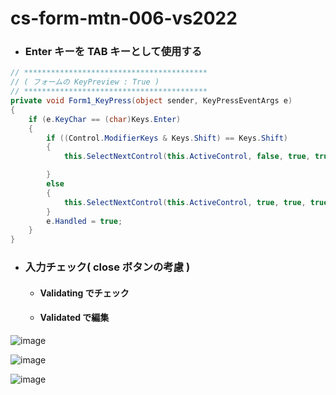# cs-form-mtn-006-vs2022

- ### Enter キーを TAB キーとして使用する
```cs
// *****************************************
// ( フォームの KeyPreview : True )
// *****************************************
private void Form1_KeyPress(object sender, KeyPressEventArgs e)
{
    if (e.KeyChar == (char)Keys.Enter)
    {
        if ((Control.ModifierKeys & Keys.Shift) == Keys.Shift)
        {
            this.SelectNextControl(this.ActiveControl, false, true, true, true);

        }
        else
        {
            this.SelectNextControl(this.ActiveControl, true, true, true, true);
        }
        e.Handled = true;
    }
}
```

- ### 入力チェック( close ボタンの考慮 )
  - #### Validating でチェック
  - #### Validated で編集

![image](https://github.com/winofsql/cs-form-mtn-006-vs2022/assets/1501327/6f57f827-efac-4b89-9a1a-830672a3e5ec)

![image](https://github.com/winofsql/cs-form-mtn-006-vs2022/assets/1501327/4517b6f0-c218-40eb-aa51-18c5d23d1723)

![image](https://github.com/winofsql/cs-form-mtn-006-vs2022/assets/1501327/e0be425a-8936-40ae-acf5-6dabd122d9dd)
